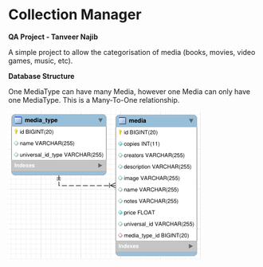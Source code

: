 # Collection Manager

**QA Project - Tanveer Najib**

A simple project to allow the categorisation of media (books, movies, video games, music, etc).

**Database Structure**

One MediaType can have many Media, however one Media can only have one MediaType. This is a Many-To-One relationship.

![erd](erd.png)